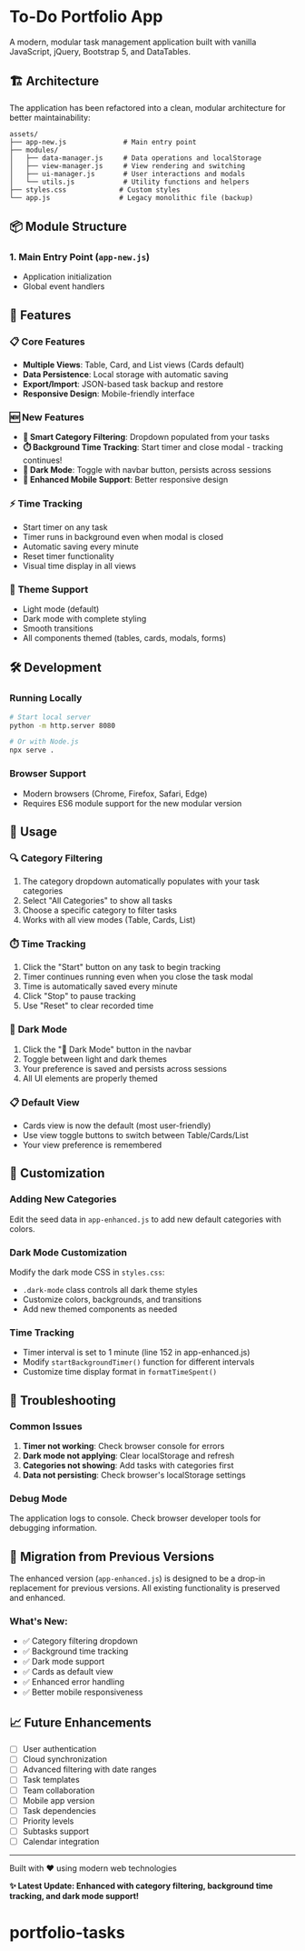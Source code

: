 # To-Do Portfolio App

A modern, modular task management application built with vanilla JavaScript, jQuery, Bootstrap 5, and DataTables.

## 🏗️ Architecture

The application has been refactored into a clean, modular architecture for better maintainability:

```
assets/
├── app-new.js              # Main entry point
├── modules/
│   ├── data-manager.js     # Data operations and localStorage
│   ├── view-manager.js     # View rendering and switching
│   ├── ui-manager.js       # User interactions and modals
│   └── utils.js            # Utility functions and helpers
├── styles.css             # Custom styles
└── app.js                 # Legacy monolithic file (backup)
```

## 📦 Module Structure

### 1. Main Entry Point (`app-new.js`)
- Application initialization
- Global event handlers

## 🚀 Features

### 📋 **Core Features**
- **Multiple Views**: Table, Card, and List views (Cards default)
- **Data Persistence**: Local storage with automatic saving
- **Export/Import**: JSON-based task backup and restore
- **Responsive Design**: Mobile-friendly interface

### 🆕 **New Features**
- **🎯 Smart Category Filtering**: Dropdown populated from your tasks
- **⏱️ Background Time Tracking**: Start timer and close modal - tracking continues!
- **🌙 Dark Mode**: Toggle with navbar button, persists across sessions
- **📱 Enhanced Mobile Support**: Better responsive design

### ⚡ **Time Tracking**
- Start timer on any task
- Timer runs in background even when modal is closed
- Automatic saving every minute
- Reset timer functionality
- Visual time display in all views

### 🎨 **Theme Support**
- Light mode (default)
- Dark mode with complete styling
- Smooth transitions
- All components themed (tables, cards, modals, forms)

## 🛠️ Development

### Running Locally
```bash
# Start local server
python -m http.server 8080

# Or with Node.js
npx serve .
```

### Browser Support
- Modern browsers (Chrome, Firefox, Safari, Edge)
- Requires ES6 module support for the new modular version

## 📝 Usage

### 🔍 **Category Filtering**
1. The category dropdown automatically populates with your task categories
2. Select "All Categories" to show all tasks
3. Choose a specific category to filter tasks
4. Works with all view modes (Table, Cards, List)

### ⏱️ **Time Tracking**
1. Click the "Start" button on any task to begin tracking
2. Timer continues running even when you close the task modal
3. Time is automatically saved every minute
4. Click "Stop" to pause tracking
5. Use "Reset" to clear recorded time

### 🌙 **Dark Mode**
1. Click the "🌙 Dark Mode" button in the navbar
2. Toggle between light and dark themes
3. Your preference is saved and persists across sessions
4. All UI elements are properly themed

### 📋 **Default View**
- Cards view is now the default (most user-friendly)
- Use view toggle buttons to switch between Table/Cards/List
- Your view preference is remembered

## 🎨 Customization

### Adding New Categories
Edit the seed data in `app-enhanced.js` to add new default categories with colors.

### Dark Mode Customization
Modify the dark mode CSS in `styles.css`:
- `.dark-mode` class controls all dark theme styles
- Customize colors, backgrounds, and transitions
- Add new themed components as needed

### Time Tracking
- Timer interval is set to 1 minute (line 152 in app-enhanced.js)
- Modify `startBackgroundTimer()` function for different intervals
- Customize time display format in `formatTimeSpent()`

## 🐛 Troubleshooting

### Common Issues
1. **Timer not working**: Check browser console for errors
2. **Dark mode not applying**: Clear localStorage and refresh
3. **Categories not showing**: Add tasks with categories first
4. **Data not persisting**: Check browser's localStorage settings

### Debug Mode
The application logs to console. Check browser developer tools for debugging information.

## 🔄 Migration from Previous Versions

The enhanced version (`app-enhanced.js`) is designed to be a drop-in replacement for previous versions. All existing functionality is preserved and enhanced.

### What's New:
- ✅ Category filtering dropdown
- ✅ Background time tracking
- ✅ Dark mode support
- ✅ Cards as default view
- ✅ Enhanced error handling
- ✅ Better mobile responsiveness

## 📈 Future Enhancements

- [ ] User authentication
- [ ] Cloud synchronization
- [ ] Advanced filtering with date ranges
- [ ] Task templates
- [ ] Team collaboration
- [ ] Mobile app version
- [ ] Task dependencies
- [ ] Priority levels
- [ ] Subtasks support
- [ ] Calendar integration

---

Built with ❤️ using modern web technologies

**✨ Latest Update: Enhanced with category filtering, background time tracking, and dark mode support!**
# portfolio-tasks
